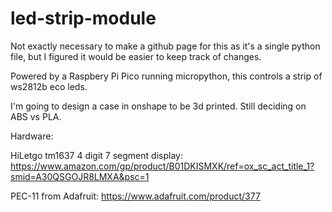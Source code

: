 # led-strip-module
Not exactly necessary to make a github page for this as it's a single python file, but I figured it would be easier to keep track of changes.

Powered by a Raspbery Pi Pico running micropython, this controls a strip of ws2812b eco leds.

I'm going to design a case in onshape to be 3d printed. Still deciding on ABS vs PLA.

Hardware:

HiLetgo tm1637 4 digit 7 segment display: https://www.amazon.com/gp/product/B01DKISMXK/ref=ox_sc_act_title_1?smid=A30QSGOJR8LMXA&psc=1

PEC-11 from Adafruit: https://www.adafruit.com/product/377